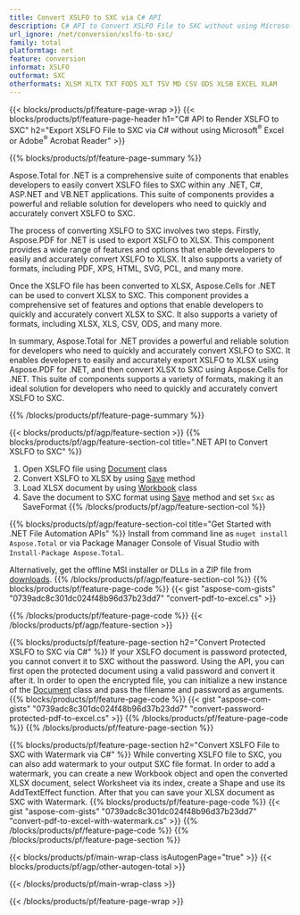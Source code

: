 ```yaml
---
title: Convert XSLFO to SXC via C# API
description: C# API to Convert XSLFO File to SXC without using Microsoft Excel or Adobe Reader
url_ignore: /net/conversion/xslfo-to-sxc/
family: total
platformtag: net
feature: conversion
informat: XSLFO
outformat: SXC
otherformats: XLSM XLTX TXT FODS XLT TSV MD CSV ODS XLSB EXCEL XLAM
---
```

{{< blocks/products/pf/feature-page-wrap >}}
{{< blocks/products/pf/feature-page-header h1="C# API to Render XSLFO to SXC" h2="Export XSLFO File to SXC via C# without using Microsoft<sup>&reg;</sup> Excel or Adobe<sup>&reg;</sup> Acrobat Reader" >}}

{{% blocks/products/pf/feature-page-summary %}}


Aspose.Total for .NET is a comprehensive suite of components that enables developers to easily convert XSLFO files to SXC within any .NET, C#, ASP.NET and VB.NET applications. This suite of components provides a powerful and reliable solution for developers who need to quickly and accurately convert XSLFO to SXC.

The process of converting XSLFO to SXC involves two steps. Firstly, Aspose.PDF for .NET is used to export XSLFO to XLSX. This component provides a wide range of features and options that enable developers to easily and accurately convert XSLFO to XLSX. It also supports a variety of formats, including PDF, XPS, HTML, SVG, PCL, and many more.

Once the XSLFO file has been converted to XLSX, Aspose.Cells for .NET can be used to convert XLSX to SXC. This component provides a comprehensive set of features and options that enable developers to quickly and accurately convert XLSX to SXC. It also supports a variety of formats, including XLSX, XLS, CSV, ODS, and many more.

In summary, Aspose.Total for .NET provides a powerful and reliable solution for developers who need to quickly and accurately convert XSLFO to SXC. It enables developers to easily and accurately export XSLFO to XLSX using Aspose.PDF for .NET, and then convert XLSX to SXC using Aspose.Cells for .NET. This suite of components supports a variety of formats, making it an ideal solution for developers who need to quickly and accurately convert XSLFO to SXC.

{{% /blocks/products/pf/feature-page-summary  %}}

{{< blocks/products/pf/agp/feature-section >}}
{{% blocks/products/pf/agp/feature-section-col title=".NET API to Convert XSLFO to SXC" %}}
1. Open XSLFO file using [Document](https://reference.aspose.com/pdf/net/aspose.pdf/document) class
2. Convert XSLFO to XLSX by using [Save](https://reference.aspose.com/pdf/net/aspose.pdf.document/save/methods/5) method
3. Load XLSX document by using [Workbook](https://reference.aspose.com/cells/net/aspose.cells/workbook) class 
4. Save the document to SXC format using [Save](https://reference.aspose.com/cells/net/aspose.cells.workbook/save/methods/4) method and set `Sxc` as SaveFormat
{{% /blocks/products/pf/agp/feature-section-col %}}

{{% blocks/products/pf/agp/feature-section-col title="Get Started with .NET File Automation APIs" %}}
Install from command line as ```nuget install Aspose.Total``` or via Package Manager Console of Visual Studio with ```Install-Package Aspose.Total```.

Alternatively, get the offline MSI installer or DLLs in a ZIP file from [downloads](https://releases.aspose.com/total/net).
{{% /blocks/products/pf/agp/feature-section-col %}}
{{% blocks/products/pf/feature-page-code %}}
{{< gist "aspose-com-gists" "0739adc8c301dc024f48b96d37b23dd7" "convert-pdf-to-excel.cs" >}}

{{% /blocks/products/pf/feature-page-code %}}
{{< /blocks/products/pf/agp/feature-section >}}

{{% blocks/products/pf/feature-page-section  h2="Convert Protected XSLFO to SXC via C#" %}}
If your XSLFO document is password protected, you cannot convert it to SXC without the password. Using the API, you can first open the protected document using a valid password and convert it after it.  In order to open the encrypted file, you can initialize a new instance of the [Document](https://reference.aspose.com/pdf/net/aspose.pdf/document) class and pass the filename and password as arguments. 
{{% blocks/products/pf/feature-page-code %}}
{{< gist "aspose-com-gists" "0739adc8c301dc024f48b96d37b23dd7" "convert-password-protected-pdf-to-excel.cs" >}}
{{% /blocks/products/pf/feature-page-code  %}}
{{% /blocks/products/pf/feature-page-section %}}

{{% blocks/products/pf/feature-page-section  h2="Convert XSLFO File to SXC with Watermark via C#" %}}
While converting XSLFO file to SXC, you can also add watermark to your output SXC file format. In order to add a watermark, you can create a new Workbook object and open the converted XLSX document, select Worksheet via its index, create a Shape and use its AddTextEffect function. After that you can save your XLSX document as SXC with Watermark. 
{{% blocks/products/pf/feature-page-code %}}
{{< gist "aspose-com-gists" "0739adc8c301dc024f48b96d37b23dd7" "convert-pdf-to-excel-with-watermark.cs" >}}
{{% /blocks/products/pf/feature-page-code  %}}
{{% /blocks/products/pf/feature-page-section %}}

{{< blocks/products/pf/main-wrap-class isAutogenPage="true" >}}
{{< blocks/products/pf/agp/other-autogen-total >}}

{{< /blocks/products/pf/main-wrap-class >}}

{{< /blocks/products/pf/feature-page-wrap >}}